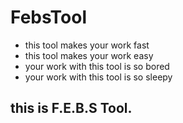 # FebsTool

 - this tool makes your work fast
 - this tool makes your work easy
 - your work with this tool is so bored
 - your work with this tool is so sleepy
 
## this is F.E.B.S Tool.
